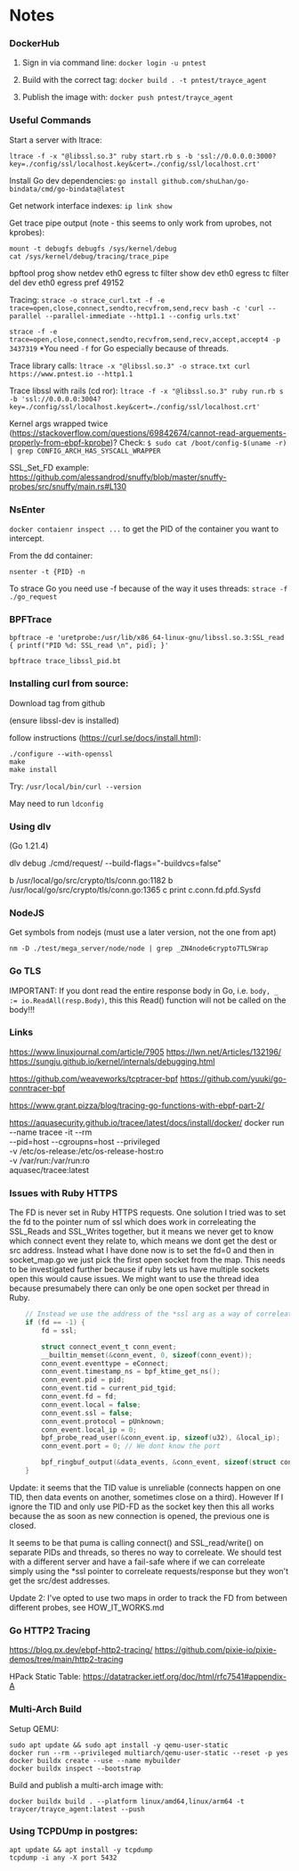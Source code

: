 # Notes

### DockerHub
1. Sign in via command line: `docker login -u pntest`

2. Build with the correct tag: `docker build . -t pntest/trayce_agent`

2. Publish the image with: `docker push pntest/trayce_agent`

### Useful Commands

Start a server with ltrace:
```
ltrace -f -x "@libssl.so.3" ruby start.rb s -b 'ssl://0.0.0.0:3000?key=./config/ssl/localhost.key&cert=./config/ssl/localhost.crt'
```

Install Go dev dependencies:
`go install github.com/shuLhan/go-bindata/cmd/go-bindata@latest`

Get network interface indexes:
`ip link show`

Get trace pipe output (note - this seems to only work from uprobes, not kprobes):
```
mount -t debugfs debugfs /sys/kernel/debug
cat /sys/kernel/debug/tracing/trace_pipe
```

bpftool prog show netdev eth0 egress
tc filter show dev eth0 egress
tc filter del dev eth0 egress pref 49152

Tracing:
`strace -o strace_curl.txt -f -e trace=open,close,connect,sendto,recvfrom,send,recv bash -c 'curl --parallel --parallel-immediate --http1.1 --config urls.txt'`

`strace -f -e trace=open,close,connect,sendto,recvfrom,send,recv,accept,accept4 -p 3437319`
*You need `-f` for Go especially because of threads.

Trace library calls:
`ltrace -x "@libssl.so.3" -o strace.txt curl https://www.pntest.io --http1.1`

Trace libssl with rails (cd ror):
`ltrace -f -x "@libssl.so.3" ruby run.rb s  -b 'ssl://0.0.0.0:3004?key=./config/ssl/localhost.key&cert=./config/ssl/localhost.crt'`

Kernel args wrapped twice (https://stackoverflow.com/questions/69842674/cannot-read-arguements-properly-from-ebpf-kprobe)? Check:
`$ sudo cat /boot/config-$(uname -r) | grep CONFIG_ARCH_HAS_SYSCALL_WRAPPER`

SSL_Set_FD example:
https://github.com/alessandrod/snuffy/blob/master/snuffy-probes/src/snuffy/main.rs#L130

### NsEnter
`docker contaienr inspect ...` to get the PID of the container you want to intercept.

From the dd container:
```
nsenter -t {PID} -n
```

To strace Go you need use -f because of the way it uses threads:
`strace -f ./go_request`

### BPFTrace

`bpftrace -e 'uretprobe:/usr/lib/x86_64-linux-gnu/libssl.so.3:SSL_read { printf("PID %d: SSL_read \n", pid); }'`

`bpftrace trace_libssl_pid.bt`


### Installing curl from source:

Download tag from github

(ensure libssl-dev is installed)

follow instructions (https://curl.se/docs/install.html):
```
./configure --with-openssl
make
make install
```

Try: `/usr/local/bin/curl --version`

May need to run `ldconfig`

### Using dlv
(Go 1.21.4)

dlv debug ./cmd/request/ --build-flags="-buildvcs=false"

b /usr/local/go/src/crypto/tls/conn.go:1182
b /usr/local/go/src/crypto/tls/conn.go:1365
c
print c.conn.fd.pfd.Sysfd

### NodeJS
Get symbols from nodejs (must use a later version, not the one from apt)

`nm -D ./test/mega_server/node/node | grep _ZN4node6crypto7TLSWrap`

### Go TLS

IMPORTANT: If you dont read the entire response body in Go, i.e. `body, _ := io.ReadAll(resp.Body)`, this this
Read() function will not be called on the body!!!

### Links
https://www.linuxjournal.com/article/7905
https://lwn.net/Articles/132196/
https://sungju.github.io/kernel/internals/debugging.html

https://github.com/weaveworks/tcptracer-bpf
https://github.com/yuuki/go-conntracer-bpf

https://www.grant.pizza/blog/tracing-go-functions-with-ebpf-part-2/

https://aquasecurity.github.io/tracee/latest/docs/install/docker/
docker run --name tracee -it --rm \
  --pid=host --cgroupns=host --privileged \
  -v /etc/os-release:/etc/os-release-host:ro \
  -v /var/run:/var/run:ro \
  aquasec/tracee:latest

### Issues with Ruby HTTPS

The FD is never set in Ruby HTTPS requests. One solution I tried was to set the fd to the pointer num of ssl which does work in correleating
the SSL_Reads and SSL_Writes together, but it means we never get to know which connect event they relate to, which means we dont get the
dest or src address.
Instead what I have done now is to set the fd=0 and then in socket_map.go we just pick the first open socket from the map. This needs to be
investigated further because if ruby lets us have multiple sockets open this would cause issues. We might want to use the thread idea because
presumabely there can only be one open socket per thread in Ruby.

```c
    // Instead we use the address of the *ssl arg as a way of correleating SSL_reads with SSL_writes.
    if (fd == -1) {
        fd = ssl;

        struct connect_event_t conn_event;
        __builtin_memset(&conn_event, 0, sizeof(conn_event));
        conn_event.eventtype = eConnect;
        conn_event.timestamp_ns = bpf_ktime_get_ns();
        conn_event.pid = pid;
        conn_event.tid = current_pid_tgid;
        conn_event.fd = fd;
        conn_event.local = false;
        conn_event.ssl = false;
        conn_event.protocol = pUnknown;
        conn_event.local_ip = 0;
        bpf_probe_read_user(&conn_event.ip, sizeof(u32), &local_ip);
        conn_event.port = 0; // We dont know the port

        bpf_ringbuf_output(&data_events, &conn_event, sizeof(struct connect_event_t), 0);
    }
```

Update: it seems that the TID value is unreliable (connects happen on one TID, then data events on another, sometimes close on a third). However If I ignore the TID and only use PID-FD as the socket key then this all works because the as soon as new connection is opened, the previous one is closed.

It seems to be that puma is calling connect() and SSL_read/write() on separate PIDs and threads, so theres no way to correleate. We should test with a different server and have a fail-safe where if we can correleate simply using the *ssl pointer to correleate requests/response but they won't get the src/dest addresses.

Update 2: I've opted to use two maps in order to track the FD from between different probes, see HOW_IT_WORKS.md

### Go HTTP2 Tracing

https://blog.px.dev/ebpf-http2-tracing/
https://github.com/pixie-io/pixie-demos/tree/main/http2-tracing

HPack Static Table:
https://datatracker.ietf.org/doc/html/rfc7541#appendix-A

### Multi-Arch Build

Setup QEMU:
```
sudo apt update && sudo apt install -y qemu-user-static
docker run --rm --privileged multiarch/qemu-user-static --reset -p yes
docker buildx create --use --name mybuilder
docker buildx inspect --bootstrap
```

Build and publish a multi-arch image with:
```
docker buildx build . --platform linux/amd64,linux/arm64 -t traycer/trayce_agent:latest --push
```

### Using TCPDUmp in postgres:
```
apt update && apt install -y tcpdump
tcpdump -i any -X port 5432
```
